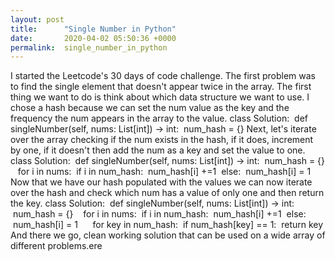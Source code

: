 ```yaml
---
layout: post
title:      "Single Number in Python"
date:       2020-04-02 05:50:36 +0000
permalink:  single_number_in_python
---
```


I started the Leetcode's 30 days of code challenge. The first problem was to find the single element that doesn't appear twice in the array.
The first thing we want to do is think about which data structure we want to use. I chose a hash because we can set the num value as the key and the frequency the num appears in the array to the value.
class Solution:
 def singleNumber(self, nums: List[int]) -> int:
 num_hash = {}
Next, let's iterate over the array checking if the num exists in the hash, if it does, increment by one, if it doesn't then add the num as a key and set the value to one.
class Solution:
 def singleNumber(self, nums: List[int]) -> int:
 num_hash = {}
 
 for i in nums:
 if i in num_hash:
 num_hash[i] +=1
 else:
 num_hash[i] = 1
Now that we have our hash populated with the values we can now iterate over the hash and check which num has a value of only one and then return the key.
class Solution:
 def singleNumber(self, nums: List[int]) -> int:
 num_hash = {}
 
 for i in nums:
 if i in num_hash:
 num_hash[i] +=1
 else:
 num_hash[i] = 1
 
 
 for key in num_hash:
 if num_hash[key] == 1:
 return key
And there we go, clean working solution that can be used on a wide array of different problems.ere


